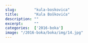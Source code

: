 ```yaml
---
slug:        "kula-boskovica"
title:       "Kula Boškovića"
description: ""
excerpt:     ""
categories:  ['2016-boka']
image: "/2016-boka/boka/img/14.jpg"
---
```


